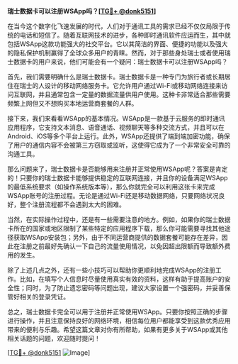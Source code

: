 **瑞士数据卡可以注册WSApp吗？[[TG💪+ @donk5151](https://t.me/s/donk5151)]**

在当今这个数字化飞速发展的时代，人们对于通讯工具的需求已经不仅仅局限于传统的电话和短信了。随着互联网技术的进步，各种即时通讯软件应运而生，其中就包括WSApp这款功能强大的社交平台。它以其简洁的界面、便捷的功能以及强大的隐私保护机制赢得了全球众多用户的青睐。然而，对于那些身处瑞士或者使用瑞士数据卡的用户来说，他们可能会有一个疑问：瑞士数据卡可以注册WSApp吗？

首先，我们需要明确什么是瑞士数据卡。瑞士数据卡是一种专门为旅行者或长期居住在瑞士的人设计的移动网络服务卡。它允许用户通过Wi-Fi或移动网络连接来访问互联网，并且通常包含一定量的数据流量供用户使用。这种卡非常适合那些需要频繁上网但又不想购买本地运营商套餐的人群。

接下来，我们来看看WSApp的基本情况。WSApp是一款基于云服务的即时通讯应用程序，它支持文本消息、语音通话、视频聊天等多种交流方式，并且可以在Android、iOS等多个平台上运行。此外，WSApp还提供了端到端加密功能，确保了用户的通信内容不会被第三方窃取或监听，这使得它成为了一个非常安全可靠的沟通工具。

那么问题来了，瑞士数据卡是否能够用来注册并正常使用WSApp呢？答案是肯定的！只要你的瑞士数据卡能够提供稳定的互联网连接，并且你的设备满足WSApp的最低系统要求（如操作系统版本等），那么你就完全可以利用这张卡来完成WSApp账号的注册过程。无论是通过Wi-Fi还是移动数据网络，只要网络状况良好，整个注册流程都不会遇到太大的困难。

当然，在实际操作过程中，还是有一些需要注意的地方。例如，如果你的瑞士数据卡所在的国家或地区限制了某些特定的应用程序下载，那么你可能需要寻找其他途径获取WSApp安装包；另外，由于不同运营商提供的数据套餐可能存在差异，因此在注册之前最好先确认一下自己的流量使用情况，以免因超出限额而导致额外费用的发生。

除了上述几点之外，还有一些小技巧可以帮助你更顺利地完成WSApp的注册工作。比如，在填写个人信息时尽量使用真实有效的资料，这样有助于提高账户的安全性；同时，为了防止遗忘密码等问题出现，建议大家设置一个强密码，并妥善保管好相关的登录凭证。

总之，瑞士数据卡完全可以用于注册并正常使用WSApp。只要你按照正确的步骤进行操作，并且注意保持良好的网络环境，相信每位用户都能享受到这款优秀应用带来的便利与乐趣。希望这篇文章对你有所帮助，如果有更多关于WSApp或其他相关话题的问题，欢迎随时提问！

[[TG💪+ @donk5151](https://t.me/s/donk5151) ![Image](https://i.postimg.cc/rwNCRYN7/Snipaste-2025-04-30-17-27-05.png)]